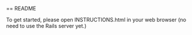 == README

To get started, please open INSTRUCTIONS.html in your web browser (no need to use the Rails server yet.)
